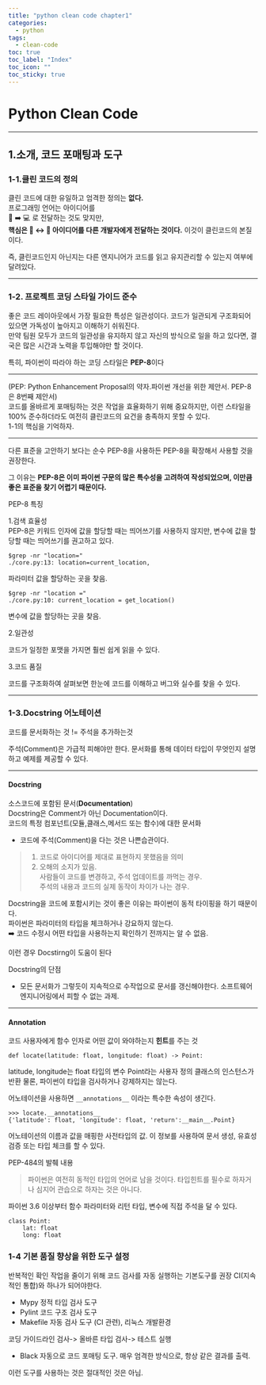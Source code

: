 ```yaml
---
title: "python clean code chapter1"
categories:
  - python
tags:
  - clean-code
toc: true
toc_label: "Index"
toc_icon: ""
toc_sticky: true
---
```

# Python Clean Code

---
## 1.소개, 코드 포매팅과 도구

### 1-1.클린 코드의 정의
클린 코드에 대한 유일하고 엄격한 정의는 **없다.**  
프로그래밍 언어는 아이디어를  
:man: :arrow_right: :computer: 로 전달하는 것도 맞지만,  
**핵심은 :man: :left_right_arrow: :man: 아이디어를 다른 개발자에게 전달하는 것이다.**
이것이 클린코드의 본질이다.

즉, 클린코드인지 아닌지는 다른 엔지니어가 코드를 읽고 유지관리할 수 있는지 여부에 달려있다.

----
### 1-2. 프로젝트 코딩 스타일 가이드 준수

좋은 코드 레이아웃에서 가장 필요한 특성은 일관성이다. 코드가 일관되게 구조화되어 있으면 가독성이 높아지고 이해하기 쉬워진다.  
만약 팀원 모두가 코드의 일관성을 유지하지 않고 자신의 방식으로 일을 하고 있다면, 결국은 많은 시간과 노력을 투입해야만 할 것이다.  

특히, 파이썬이 따라야 하는 코딩 스타일은 **PEP-8**이다

---

(PEP: Python Enhancement Proposal의 약자.파이썬 개선을 위한 제안서. PEP-8은 8번째 제안서)  
코드를 올바르게 포매팅하는 것은 작업을 효율화하기 위해 중요하지만, 이런 스타일을 100% 준수하더라도 여전히 클린코드의 요건을 충족하지 못할 수 있다.  
1-1의 핵심을 기억하자.

---

다른 표준을 고안하기 보다는 순수 PEP-8을 사용하든 PEP-8을 확장해서 사용할 것을 권장한다.  

그 이유는 **PEP-8은 이미 파이썬 구문의 많은 특수성을 고려하여 작성되었으며, 이만큼 좋은 표준을 찾기 어렵기 때문이다.**  

PEP-8 특징  

1.검색 효율성  
PEP-8은 키워드 인자에 값을 할당할 때는 띄어쓰기를 사용하지 않지만,
변수에 값을 할당할 때는 띄어쓰기를 권고하고 있다.

```
$grep -nr "location="
./core.py:13: location=current_location,
```
파라미터 값을 할당하는 곳을 찾음.
```
$grep -nr "location ="
./core.py:10: current_location = get_location()
```
변수에 값을 할당하는 곳을 찾음.

2.일관성

코드가 일정한 포맷을 가지면 훨씬 쉽게 읽을 수 있다.

3.코드 품질

코드를 구조화하여 살펴보면 한눈에 코드를 이해하고 버그와 실수를 찾을 수 있다.

---

### 1-3.Docstring 어노테이션

코드를 문서화하는 것 !=  주석을 추가하는것

주석(Comment)은 가급적 피해야만 한다.
문서화를 통해 데이터 타입이 무엇인지 설명하고 예제를 제공할 수 있다.

---

#### Docstring

소스코드에 포함된 문서(**Documentation**)  
Docstring은 Comment가 아닌 Documentation이다.  
코드의 특정 컴포넌트(모듈,클래스,메서드 또는 함수)에 대한 문서화


+ 코드에 주석(Comment)을 다는 것은 나쁜습관이다.
> 1. 코드로 아이디어를 제대로 표현하지 못했음을 의미
> 2. 오해의 소지가 있음.  
> 사람들이 코드를 변경하고, 주석 업데이트를 까먹는 경우.  
> 주석의 내용과 코드의 실제 동작이 차이가 나는 경우. 

Docstring을 코드에 포함시키는 것이 좋은 이유는 파이썬이 동적 타이핑을 하기 때문이다.  
파이썬은 파라미터의 타입을 체크하거나 강요하지 않는다.  
:arrow_right: 코드 수정시 어떤 타입을 사용하는지 확인하기 전까지는 알 수 없음.  

이런 경우 Docstirng이 도움이 된다

Docstring의 단점
+ 모든 문서화가 그렇듯이 지속적으로 수작업으로 문서를 갱신해야한다. 소프트웨어 엔지니어링에서 피할 수 없는 과제.

---
#### Annotation
코드 사용자에게 함수 인자로 어떤 값이 와야하는지 **힌트**를 주는 것
```
def locate(latitude: float, longitude: float) -> Point:
```
latitude, longitude는 float 타입의 변수
Point라는 사용자 정의 클래스의 인스턴스가 반환
물론, 파이썬이 타입을 검사하거나 강제하지는 않는다.

어노테이션을 사용하면 `__annotations__` 이라는 특수한 속성이 생긴다.
```
>>> locate.__annotations__
{'latitude': float, 'longitude': float, 'return':__main__.Point}
```
어노테이션의 이름과 값을 매핑한 사전타입의 값.
이 정보를 사용하여 문서 생성, 유효성 검증 또는 타입 체크를 할 수 있다.

PEP-484의 발췌 내용
> 파이썬은 여전히 동적인 타입의 언어로 남을 것이다.
타입힌트를 필수로 하자거나 심지어 관습으로 하자는 것은 아니다.

파이썬 3.6 이상부터 함수 파라미터와 리턴 타입, 변수에 직접 주석을 달 수 있다.
```
class Point:
    lat: float
    long: float
```
### 1-4 기본 품질 향상을 위한 도구 설정

반복적인 확인 작업을 줄이기 위해 코드 검사를 자동 실행하는 기본도구를 권장
CI(지속적인 통합)와 하나가 되어야한다.

+ Mypy
정적 타입 검사 도구
+ Pylint
코드 구조 검사 도구
+ Makefile
자동 검사 도구 (CI 관련), 리눅스 개발환경

코딩 가이드라인 검사-> 올바른 타입 검사-> 테스트 실행


+ Black
자동으로 코드 포매팅 도구. 매우 엄격한 방식으로, 항상 같은 결과를 출력.

이런 도구를 사용하는 것은 절대적인 것은 아님.
